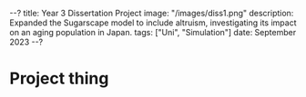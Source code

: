 --?
title: Year 3 Dissertation Project
image: "/images/diss1.png"
description: Expanded the Sugarscape model to include altruism, investigating its impact on an aging population in Japan.
tags: ["Uni", "Simulation"]
date: September 2023
--?

# Project thing